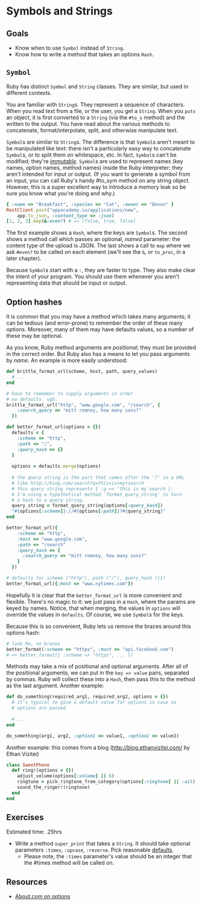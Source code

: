# Symbols and Strings

## Goals

* Know when to use `Symbol` instead of `String`.
* Know how to write a method that takes an options `Hash`.

## `Symbol`

Ruby has distinct `Symbol` and `String` classes. They are similar, but
used in different contexts.

You are familiar with `String`s. They represent a sequence of
characters. When you read text from a file, or the user, you get a
`String`. When you `puts` an object, it is first converted to a
`String` (via the `#to_s` method) and the written to the output. You
have read about the various methods to concatenate,
format/interpolate, split, and otherwise manipulate text.

`Symbol`s are similar to `String`s. The difference is that `Symbol`s
aren't meant to be manipulated like text: there isn't a particularly
easy way to concatenate `Symbol`s, or to split them on whitespace,
etc. In fact, `Symbol`s can't be modified; they're
[*immutable*][immutable-wiki]. `Symbol`s are used to represent names
(key names, option names, method names) inside the Ruby interpreter;
they aren't intended for input or output. (If you want to generate a
symbol from an input, you can call Ruby's handy #to_sym method on any
string object. However, this is a super excellent way to introduce a
memory leak so be sure you know what you're doing and why.)

```ruby
{ :name => "Breakfast", :species => "Cat", :owner => "Devon" }
RestClient.post("appacademy.io/applications/new",
    app.to_json, :content_type => :json)
[1, 2, 3].map(&:even?) # => [false, true, false]
```

The first example shows a `Hash`, where the keys are `Symbol`s. The
second shows a method call which passes an optional, *named*
parameter: the content type of the upload is JSON. The last shows a
call to `map` where we ask `#even?` to be called on each element
(we'll see the `&`, or `to_proc`, in a later chapter).

Because `Symbol`s start with a `:`, they are faster to type. They also
make clear the intent of your program. You should use them whenever
you aren't representing data that should be input or output.

[immutable-wiki]:https://en.wikipedia.org/wiki/Immutable_object

## Option hashes

It is common that you may have a method which takes many arguments; it
can be tedious (and error-prone) to remember the order of these many
options. Moreover, many of them may have defaults values, so a number
of these may be optional.

As you know, Ruby method arguments are *positional*; they must be
provided in the correct order. But Ruby also has a means to let you
pass arguments by *name*. An example is more easily understood:

```ruby
def brittle_format_url(scheme, host, path, query_values)
  # ...
end

# have to remember to supply arguments in order
# no defaults. ugh.
brittle_format_url("http", "www.google.com", "/search", {
    :search_query => "mitt romney, how many sons?"
  })

def better_format_url(options = {})
  defaults = {
    :scheme => "http",
    :path => "/",
    :query_hash => {}
  }
  
  options = defaults.merge(options)
  
  # the query string is the part that comes after the '?' in a URL
  # like http://bing.com/search?q=this+is+my+search
  # this query string represents { :q => "this is my search }.
  # I'm using a hypothetical method `format_query_string` to turn
  # a hash to a query string.
  query_string = format_query_string(options[:query_hash])
  "#{options[:scheme]}://#{options[:path]}?#{query_string}"
end

better_format_url({
    :scheme => "http",
    :host => "www.google.com",
    :path => "/search"
    :query_hash => {
      :search_query => "mitt romney, how many sons?"
    }
  })

# defaults for scheme ("http"), path ("/"), query_hash ({})
better_format_url({:host => "www.nytimes.com"})
```

Hopefully it is clear that the `better_format_url` is more convenient
and flexible. There's no magic to it: we just pass in a `Hash`, where
the params are keyed by names. Notice, that when merging, the values
in `options` will override the values in `defaults`. Of course, we use
`Symbol`s for the keys.

Because this is so convenient, Ruby lets us remove the braces around
this options hash:

```Ruby
# look Ma, no braces
better_format(:scheme => "https", :host => "api.facebook.com")
# => better_format({ :scheme => "https", ... })
```

Methods may take a mix of positional and optional arguments. After all
of the positional arguments, we can put in the `key => value` pairs,
separated by commas. Ruby will collect these into a `Hash`, then pass
this to the method as the last argument. Another example:

```ruby
def do_something(required_arg1, required_arg2, options = {})
  # it's typical to give a default value for options in case no
  # options are passed
  
  # ...
end

do_something(arg1, arg2, :option1 => value1, :option2 => value2)
```
Another example: this comes from a blog (http://blog.ethanvizitei.com/ by Ethan Vizitei)
```ruby
class SweetPhone
  def ring!(options = {})
    adjust_volume(options[:volume] || 6)
    ringtone = pick_ringtone_from_category(options[:ringtone] || :all)
    sound_the_ringer!(ringtone)
  end
end
```


## Exercises

Estimated time: .25hrs

* Write a method `super_print` that takes a `String`. It should take
  optional parameters `:times`, `:upcase`, `:reverse`. Pick reasonable
  [defaults](http://stackoverflow.com/a/977546).
    * Please note, the `:times` parameter's value should be an integer that the #times method will be called on.

## Resources

* [About.com on options](http://ruby.about.com/od/advancedruby/qt/opthash.htm)
